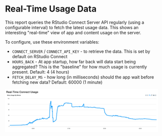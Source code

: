 # Real-Time Usage Data

This report queries the RStudio Connect Server API regularly (using a
configurable interval) to fetch the latest usage data. This shows an interesting
"real-time" view of app and content usage on the server.

To configure, use these environment variables:
- `CONNECT_SERVER` / `CONNECT_API_KEY` - to retrieve the data. This is set by default on RStudio Connect
- `HOURS_BACK` - At app startup, how far back will data start being aggregated?
  This is the "baseline" for how much usage is currently present. Default: 4 (4 hours)
- `FETCH_DELAY_MS` - how long (in milliseconds) should the app wait before fetching new data? Default: 60000 (1 minute)

<center><img src="screenshot.png" width = "600px"></center>
